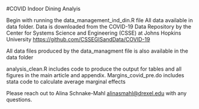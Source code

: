 #COVID Indoor Dining Analyis

Begin with running the data_management_ind_din.R file 
All data available in data folder. Data is downloaded from the COVID-19 Data Repository by the Center for Systems Science and Engineering (CSSE) at Johns Hopkins University
https://github.com/CSSEGISandData/COVID-19

All data files produced by the data_managment file is also available in the data folder

analysis_clean.R includes code to produce the output for tables and all figures in the main article and appendix. 
Margins_covid_pre.do includes stata code to calculate average marginal effects

Please reach out to Alina Schnake-Mahl alinasmahl@drexel.edu with any questions. 
